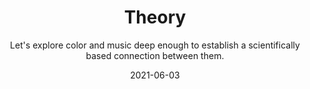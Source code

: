 ---
title: Theory
subtitle: Let's explore color and music deep enough to establish a scientifically based connection between them.
list: theory
tags: main
cover: theory/theory.svg
date: 2021-06-03
---